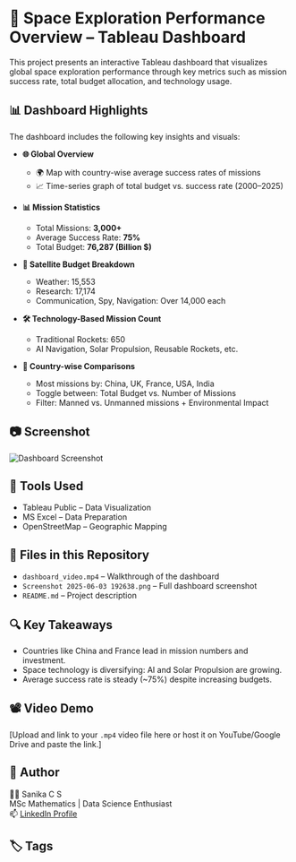 # 🚀 Space Exploration Performance Overview – Tableau Dashboard

This project presents an interactive Tableau dashboard that visualizes global space exploration performance through key metrics such as mission success rate, total budget allocation, and technology usage.

## 📊 Dashboard Highlights

The dashboard includes the following key insights and visuals:

- **🌐 Global Overview**  
  - 🌍 Map with country-wise average success rates of missions  
  - 📈 Time-series graph of total budget vs. success rate (2000–2025)

- **📊 Mission Statistics**
  - Total Missions: **3,000+**
  - Average Success Rate: **75%**
  - Total Budget: **76,287 (Billion $)**

- **📡 Satellite Budget Breakdown**
  - Weather: 15,553  
  - Research: 17,174  
  - Communication, Spy, Navigation: Over 14,000 each

- **🛠 Technology-Based Mission Count**
  - Traditional Rockets: 650  
  - AI Navigation, Solar Propulsion, Reusable Rockets, etc.

- **📌 Country-wise Comparisons**
  - Most missions by: China, UK, France, USA, India
  - Toggle between: Total Budget vs. Number of Missions
  - Filter: Manned vs. Unmanned missions + Environmental Impact

## 📷 Screenshot

![Dashboard Screenshot](Screenshot%202025-06-03%20192638.png)

## 🧰 Tools Used

- Tableau Public – Data Visualization
- MS Excel – Data Preparation
- OpenStreetMap – Geographic Mapping

## 📂 Files in this Repository

- `dashboard_video.mp4` – Walkthrough of the dashboard
- `Screenshot 2025-06-03 192638.png` – Full dashboard screenshot
- `README.md` – Project description

## 🔍 Key Takeaways

- Countries like China and France lead in mission numbers and investment.
- Space technology is diversifying: AI and Solar Propulsion are growing.
- Average success rate is steady (~75%) despite increasing budgets.

## 📽️ Video Demo

[Upload and link to your `.mp4` video file here or host it on YouTube/Google Drive and paste the link.]

## 📌 Author

👩‍💻 Sanika C S  
MSc Mathematics | Data Science Enthusiast  
📫 [LinkedIn Profile](https://www.linkedin.com/in/YOUR-USERNAME)

## 🏷️ Tags
